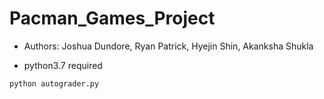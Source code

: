 # Pacman_Games_Project

- Authors: Joshua Dundore, Ryan Patrick, Hyejin Shin, Akanksha Shukla

- python3.7 required

```python autograder.py```
